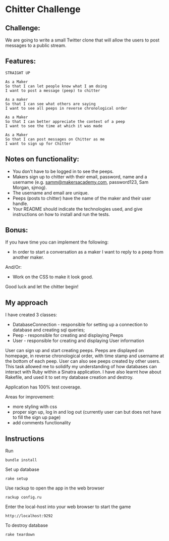 Chitter Challenge
=================

Challenge:
-------

We are going to write a small Twitter clone that will allow the users to post messages to a public stream.

Features:
-------

```
STRAIGHT UP

As a Maker
So that I can let people know what I am doing  
I want to post a message (peep) to chitter

As a maker
So that I can see what others are saying  
I want to see all peeps in reverse chronological order

As a Maker
So that I can better appreciate the context of a peep
I want to see the time at which it was made

As a Maker
So that I can post messages on Chitter as me
I want to sign up for Chitter
```

Notes on functionality:
------
* You don't have to be logged in to see the peeps.
* Makers sign up to chitter with their email, password, name and a username (e.g. samm@makersacademy.com, password123, Sam Morgan, sjmog).
* The username and email are unique.
* Peeps (posts to chitter) have the name of the maker and their user handle.
* Your README should indicate the technologies used, and give instructions on how to install and run the tests.

Bonus:
-----

If you have time you can implement the following:

* In order to start a conversation as a maker I want to reply to a peep from another maker.

And/Or:

* Work on the CSS to make it look good.

Good luck and let the chitter begin!

## My approach

I have created 3 classes:
- DatabaseConnection - responsible for setting up a connection to database and creating sql queries;
- Peep - responsible for creating and displaying Peeps
- User - responsible for creating and displaying User information

User can sign up and start creating peeps. Peeps are displayed on homepage, in reverse chronological order, with time stamp and username at the bottom of each peep. User can also see peeps created by other users.
This task allowed me to solidify my understanding of how databases can interact with Ruby within a Sinatra application. I have also learnt how about Rakefile, and used it to set my database creation and destroy.

Application has 100% test coverage.

Areas for improvement:
- more styling with css
- proper sign up, log in and log out (currently user can but does not have to fill the sign up page)
- add comments functionality

## Instructions

Run
```
bundle install
```
Set up database
```
rake setup
```
Use rackup to open the app in the web browser
```
rackup config.ru
```
Enter the local-host into your web browser to start the game
```
http://localhost:9292
```
To destroy database
```
rake teardown
```
